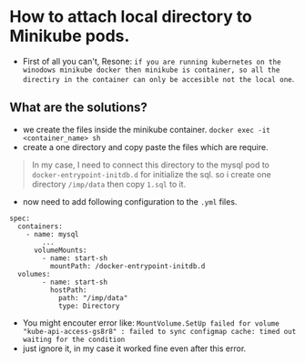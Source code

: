 # How to attach local directory to Minikube pods.
- First of all you can't, Resone: `if you are running kubernetes on the winodows minikube docker then minikube is container, so all the directiry in the container can only be accesible not the local one`.
## What are the solutions?
- we create the files inside the minikube container.
  ```docker exec -it <container_name> sh```
- create a one directory and copy paste the files which are require.
> In my case, I need to connect this directory to the mysql pod to `docker-entrypoint-initdb.d` for initialize the sql.
> so i create one directory `/imp/data` then copy `1.sql` to it.
- now need to add following configuration to the `.yml` files.
```
spec:
  containers:
    - name: mysql
        ...
      volumeMounts:
        - name: start-sh
          mountPath: /docker-entrypoint-initdb.d
  volumes:
        - name: start-sh
          hostPath:
            path: "/imp/data"
            type: Directory
```
- You might encouter error like: `MountVolume.SetUp failed for volume "kube-api-access-gs8r8" : failed to sync configmap cache: timed out waiting for the condition`
- just ignore it, in my case it worked fine even after this error.
